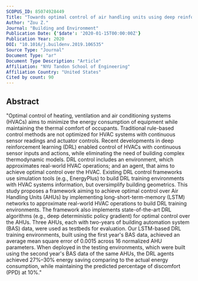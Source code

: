 ```yaml
---
SCOPUS_ID: 85074928449
Title: "Towards optimal control of air handling units using deep reinforcement learning and recurrent neural network"
Author: "Zou Z."
Journal: "Building and Environment"
Publication Date: {'$date': '2020-01-15T00:00:00Z'}
Publication Year: 2020
DOI: "10.1016/j.buildenv.2019.106535"
Source Type: "Journal"
Document Type: "ar"
Document Type Description: "Article"
Affiliation: "NYU Tandon School of Engineering"
Affiliation Country: "United States"
Cited by count: 90
---
```


## Abstract
"Optimal control of heating, ventilation and air conditioning systems (HVACs) aims to minimize the energy consumption of equipment while maintaining the thermal comfort of occupants. Traditional rule-based control methods are not optimized for HVAC systems with continuous sensor readings and actuator controls. Recent developments in deep reinforcement learning (DRL) enabled control of HVACs with continuous sensor inputs and actions, while eliminating the need of building complex thermodynamic models. DRL control includes an environment, which approximates real-world HVAC operations; and an agent, that aims to achieve optimal control over the HVAC. Existing DRL control frameworks use simulation tools (e.g., EnergyPlus) to build DRL training environments with HVAC systems information, but oversimplify building geometrics. This study proposes a framework aiming to achieve optimal control over Air Handling Units (AHUs) by implementing long-short-term-memory (LSTM) networks to approximate real-world HVAC operations to build DRL training environments. The framework also implements state-of-the-art DRL algorithms (e.g., deep deterministic policy gradient) for optimal control over the AHUs. Three AHUs, each with two-years of building automation system (BAS) data, were used as testbeds for evaluation. Our LSTM-based DRL training environments, built using the first year's BAS data, achieved an average mean square error of 0.0015 across 16 normalized AHU parameters. When deployed in the testing environments, which were built using the second year's BAS data of the same AHUs, the DRL agents achieved 27%–30% energy saving comparing to the actual energy consumption, while maintaining the predicted percentage of discomfort (PPD) at 10%."
